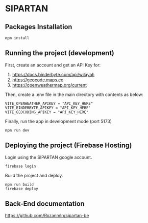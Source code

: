 # SIPARTAN

## Packages Installation
```
npm install
```

## Running the project (development)
First, create an account and get an API Key for:
1) https://docs.binderbyte.com/api/wilayah
2) https://geocode.maps.co
3) https://openweathermap.org/current

Then, create a .env file in the main directory with contents as below:
```
VITE_OPENWEATHER_APIKEY = "API_KEY_HERE"
VITE_BINDERBYTE_APIKEY = "API_KEY_HERE"
VITE_GEOCODING_APIKEY = "API_KEY_HERE"
```

Finally, run the app in development mode (port 5173)
```
npm run dev
```

## Deploying the project (Firebase Hosting)
Login using the SIPARTAN google account.
```
firebase login
```
Build the project and deploy.
```
npm run build
firebase deploy
```

## Back-End documentation
https://github.com/Rozanmln/sipartan-be